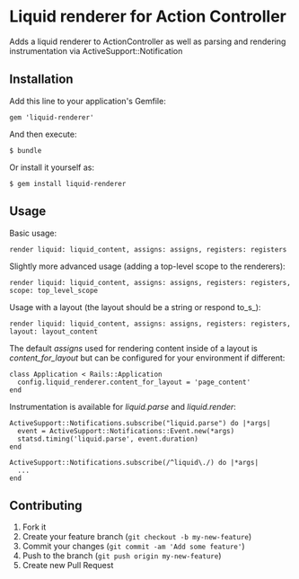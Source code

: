 # Liquid renderer for Action Controller

Adds a liquid renderer to ActionController as well as parsing and rendering instrumentation via ActiveSupport::Notification

## Installation

Add this line to your application's Gemfile:

    gem 'liquid-renderer'

And then execute:

    $ bundle

Or install it yourself as:

    $ gem install liquid-renderer

## Usage

Basic usage:

    render liquid: liquid_content, assigns: assigns, registers: registers

Slightly more advanced usage (adding a top-level scope to the renderers):

    render liquid: liquid_content, assigns: assigns, registers: registers, scope: top_level_scope

Usage with a layout (the layout should be a string or respond to_s_):

    render liquid: liquid_content, assigns: assigns, registers: registers, layout: layout_content

The default _assigns_ used for rendering content inside of a layout is *content_for_layout* but can be configured for your environment if different:

    class Application < Rails::Application
      config.liquid_renderer.content_for_layout = 'page_content'
    end


Instrumentation is available for _liquid.parse_ and _liquid.render_:

    ActiveSupport::Notifications.subscribe("liquid.parse") do |*args|
      event = ActiveSupport::Notifications::Event.new(*args)
      statsd.timing('liquid.parse', event.duration)
    end

    ActiveSupport::Notifications.subscribe(/^liquid\./) do |*args|
      ...
    end

## Contributing

1. Fork it
2. Create your feature branch (`git checkout -b my-new-feature`)
3. Commit your changes (`git commit -am 'Add some feature'`)
4. Push to the branch (`git push origin my-new-feature`)
5. Create new Pull Request
